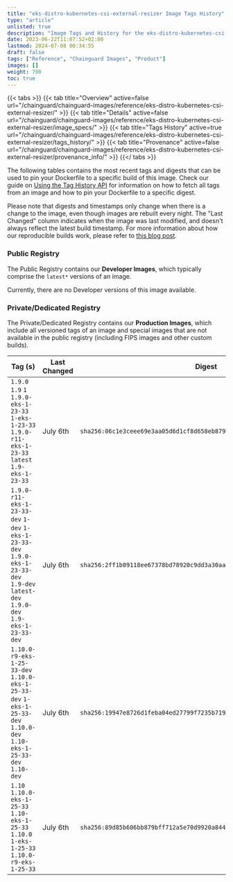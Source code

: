 ```yaml
---
title: "eks-distro-kubernetes-csi-external-resizer Image Tags History"
type: "article"
unlisted: true
description: "Image Tags and History for the eks-distro-kubernetes-csi-external-resizer Chainguard Image"
date: 2023-06-22T11:07:52+02:00
lastmod: 2024-07-08 00:34:55
draft: false
tags: ["Reference", "Chainguard Images", "Product"]
images: []
weight: 700
toc: true
---
```


{{< tabs >}}
{{< tab title="Overview" active=false url="/chainguard/chainguard-images/reference/eks-distro-kubernetes-csi-external-resizer/" >}}
{{< tab title="Details" active=false url="/chainguard/chainguard-images/reference/eks-distro-kubernetes-csi-external-resizer/image_specs/" >}}
{{< tab title="Tags History" active=true url="/chainguard/chainguard-images/reference/eks-distro-kubernetes-csi-external-resizer/tags_history/" >}}
{{< tab title="Provenance" active=false url="/chainguard/chainguard-images/reference/eks-distro-kubernetes-csi-external-resizer/provenance_info/" >}}
{{</ tabs >}}

The following tables contains the most recent tags and digests that can be used to pin your Dockerfile to a specific build of this image. Check our guide on [Using the Tag History API](/chainguard/chainguard-images/using-the-tag-history-api/) for information on how to fetch all tags from an image and how to pin your Dockerfile to a specific digest.

Please note that digests and timestamps only change when there is a change to the image, even though images are rebuilt every night. The "Last Changed" column indicates when the image was last modified, and doesn't always reflect the latest build timestamp. For more information about how our reproducible builds work, please refer to [this blog post](https://www.chainguard.dev/unchained/reproducing-chainguards-reproducible-image-builds).

### Public Registry
The Public Registry contains our **Developer Images**, which typically comprise the `latest*` versions of an image.

Currently, there are no Developer versions of this image available.

### Private/Dedicated Registry
The Private/Dedicated Registry contains our **Production Images**, which include all versioned tags of an image and special images that are not available in the public registry (including FIPS images and other custom builds).

| Tag (s)                                                                                                                                   | Last Changed | Digest                                                                    |
|-------------------------------------------------------------------------------------------------------------------------------------------|--------------|---------------------------------------------------------------------------|
|  `1.9.0` `1.9` `1` `1.9.0-eks-1-23-33` `1-eks-1-23-33` `1.9.0-r11-eks-1-23-33` `latest` `1.9-eks-1-23-33`                                 | July 6th     | `sha256:06c1e3ceee69e3aa05d6d1cf8d658eb87903b7ffdaa1f8b3f0c0be2386eccfe9` |
|  `1.9.0-r11-eks-1-23-33-dev` `1-dev` `1-eks-1-23-33-dev` `1.9.0-eks-1-23-33-dev` `1.9-dev` `latest-dev` `1.9.0-dev` `1.9-eks-1-23-33-dev` | July 6th     | `sha256:2ff1b09118ee67378bd78920c9dd3a30aac55ce7b79e29ba71f822c1ff71975f` |
|  `1.10.0-r9-eks-1-25-33-dev` `1.10.0-eks-1-25-33-dev` `1-eks-1-25-33-dev` `1.10.0-dev` `1.10-eks-1-25-33-dev` `1.10-dev`                  | July 6th     | `sha256:19947e8726d1feba04ed27799f7235b719dc35ba1bff218afbafbc13f918ecf5` |
|  `1.10` `1.10.0-eks-1-25-33` `1.10-eks-1-25-33` `1.10.0` `1-eks-1-25-33` `1.10.0-r9-eks-1-25-33`                                          | July 6th     | `sha256:89d85b606bb879bff712a5e70d9920a8443d4b477a6eff1a951757105d9193c9` |

